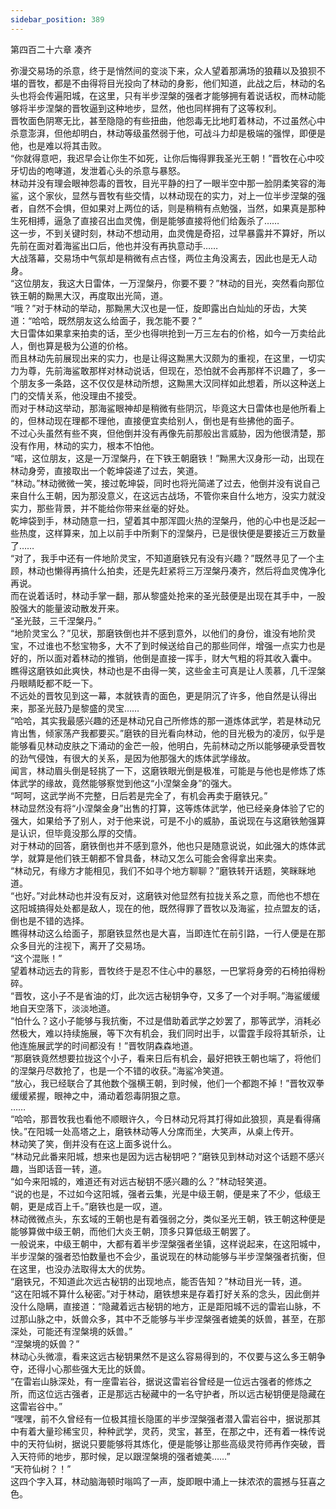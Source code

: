 ```yaml
---
sidebar_position: 389
---
```

 第四百二十六章 凑齐


弥漫交易场的杀意，终于是悄然间的变淡下来，众人望着那满场的狼藉以及狼狈不堪的晋牧，都是不由得将目光投向了林动的身影，他们知道，此战之后，林动的名头也将会传遍阳城，在这里，只有半步涅槃的强者才能够拥有着说话权，而林动能够将半步涅槃的晋牧逼到这种地步，显然，他也同样拥有了这等权利。  
晋牧面色阴寒无比，甚至隐隐的有些扭曲，他怨毒无比地盯着林动，不过虽然心中杀意澎湃，但他却明白，林动等级虽然弱于他，可战斗力却是极端的强悍，即便是他，也是难以将其击败。  
“你就得意吧，我迟早会让你生不如死，让你后悔得罪我圣光王朝！”晋牧在心中咬牙切齿的咆哮道，发泄着心头的杀意与暴怒。  
林动并没有理会眼神怨毒的晋牧，目光平静的扫了一眼半空中那一脸阴柔笑容的海鲨，这个家伙，显然与晋牧有些交情，以林动现在的实力，对上一位半步涅槃的强者，自然不会惧，但如果对上两位的话，则是稍稍有点勉强，当然，如果真是那种生死相搏，逼急了直接召出血灵傀，倒是能够直接将他们给轰杀了……  
这一步，不到关键时刻，林动不想动用，血灵傀是奇招，过早暴露并不算好，所以先前在面对着海鲨出口后，他也并没有再执意动手……  
大战落幕，交易场中气氛却是稍微有点古怪，两位主角没离去，因此也是无人动身。  
“这位朋友，我这大日雷体，一万涅槃丹，你要不要？”林动的目光，突然看向那位铁王朝的黝黑大汉，再度取出光简，道。  
“哦？”对于林动的举动，那黝黑大汉也是一怔，旋即露出白灿灿的牙齿，大笑道：“哈哈，既然朋友这么给面子，我怎能不要？”  
大日雷体如果拿来拍卖的话，至少也得哄抢到一万三左右的价格，如今一万卖给此人，倒也算是极为公道的价格。  
而且林动先前展现出来的实力，也是让得这黝黑大汉颇为的重视，在这里，一切实力为尊，先前海鲨敢那样对林动说话，但现在，恐怕就不会再那样不识趣了，多一个朋友多一条路，这不仅仅是林动所想，这黝黑大汉同样如此想着，所以这种送上门的交情关系，他没理由不接受。  
而对于林动这举动，那海鲨眼神却是稍微有些阴沉，毕竟这大日雷体也是他所看上的，但林动现在理都不理他，直接便宜卖给别人，倒也是有些拂他的面子。  
不过心头虽然有些不爽，但他倒并没有再像先前那般出言威胁，因为他很清楚，那没有作用，林动的实力，根本不怕他。  
“喏，这位朋友，这是一万涅槃丹，在下铁王朝磨铁！”黝黑大汉身形一动，出现在林动身旁，直接取出一个乾坤袋递了过去，笑道。  
“林动。”林动微微一笑，接过乾坤袋，同时也将光简递了过去，他倒并没有说自己来自什么王朝，因为那没意义，在这远古战场，不管你来自什么地方，没实力就没实力，那些背景，并不能给你带来丝毫的好处。  
乾坤袋到手，林动随意一扫，望着其中那浑圆火热的涅槃丹，他的心中也是泛起一些热度，这样算来，加上以前手中所剩下的涅槃丹，已是很快便是要接近三万数量了……  
“对了，我手中还有一件地阶灵宝，不知道磨铁兄有没有兴趣？”既然寻见了一个主顾，林动也懒得再搞什么拍卖，还是先赶紧将三万涅槃丹凑齐，然后将血灵傀净化再说。  
而在说着话时，林动手掌一翻，那从黎盛处抢来的圣光鼓便是出现在其手中，一股股强大的能量波动散发开来。  
“圣光鼓，三千涅槃丹。”  
“地阶灵宝么？”见状，那磨铁倒也并不感到意外，以他们的身份，谁没有地阶灵宝，不过谁也不愁宝物多，大不了到时候送给自己的那些同伴，增强一点实力也是好的，所以面对着林动的推销，他倒是直接一挥手，财大气粗的将其收入囊中。  
瞧得这磨铁如此爽快，林动也是不由得一笑，这些金主可真是让人羡慕，几千涅槃丹眼睛眨都不眨一下。  
不远处的晋牧见到这一幕，本就铁青的面色，更是阴沉了许多，他自然是认得出来，那圣光鼓乃是黎盛的灵宝……  
“哈哈，其实我最感兴趣的还是林动兄自己所修炼的那一道炼体武学，若是林动兄肯出售，倾家荡产我都要买。”磨铁的目光看向林动，他的目光极为的凌厉，似乎是能够看见林动皮肤之下涌动的金芒一般，他明白，先前林动之所以能够硬承受晋牧的劲气侵蚀，有很大的关系，是因为他那强大的炼体武学缘故。  
闻言，林动眉头倒是轻挑了一下，这磨铁眼光倒是极准，可能是与他也是修炼了炼体武学的缘故，竟然能够察觉到他这“小涅槃金身”的强大。  
“呵呵，这武学尚不完整，日后若是完全了，有机会再卖于磨铁兄。”  
林动显然没有将“小涅槃金身”出售的打算，这等炼体武学，他已经亲身体验了它的强大，如果给予了别人，对于他来说，可是不小的威胁，虽说现在与这磨铁勉强算是认识，但毕竟没那么厚的交情。  
对于林动的回答，磨铁倒也并不感到意外，他也只是随意说说，如此强大的炼体武学，就算是他们铁王朝都不曾具备，林动又怎么可能会舍得拿出来卖。  
“林动兄，有缘方才能相见，我们不如寻个地方聊聊？”磨铁转开话题，笑眯眯地道。  
“也好。”对此林动也并没有反对，这磨铁对他显然有拉拢关系之意，而他也不想在这阳城搞得处处都是敌人，现在的他，既然得罪了晋牧以及海鲨，拉点盟友的话，倒也是不错的选择。  
瞧得林动这么给面子，那磨铁显然也是大喜，当即连忙在前引路，一行人便是在那众多目光的注视下，离开了交易场。  
“这个混账！”  
望着林动远去的背影，晋牧终于是忍不住心中的暴怒，一巴掌将身旁的石椅拍得粉碎。  
“晋牧，这小子不是省油的灯，此次远古秘钥争夺，又多了一个对手啊。”海鲨缓缓地自天空落下，淡淡地道。  
“怕什么？这小子能够与我抗衡，不过是借助着武学之妙罢了，那等武学，消耗必然极大，难以持续施展，等下次有机会，我们同时出手，以雷霆手段将其斩杀，让他连施展武学的时间都没有！”晋牧阴森森地道。  
“那磨铁竟然想要拉拢这个小子，看来日后有机会，最好把铁王朝也端了，将他们的涅槃丹尽数抢了，也是一个不错的收获。”海鲨冷笑道。  
“放心，我已经联合了其他数个强横王朝，到时候，他们一个都跑不掉！”晋牧双拳缓缓紧握，眼神之中，涌动着怨毒阴狠之意。  
……  
“哈哈，那晋牧我也看他不顺眼许久，今日林动兄将其打得如此狼狈，真是看得痛快。”在阳城一处高塔之上，磨铁林动等人分席而坐，大笑声，从桌上传开。  
林动笑了笑，倒并没有在这上面多说什么。  
“林动兄此番来阳城，想来也是因为远古秘钥吧？”磨铁见到林动对这个话题不感兴趣，当即话音一转，道。  
“如今来阳城的，难道还有对远古秘钥不感兴趣的么？”林动轻笑道。  
“说的也是，不过如今这阳城，强者云集，光是中级王朝，便是来了不少，低级王朝，更是成百上千。”磨铁也是一叹，道。  
林动微微点头，东玄域的王朝也是有着强弱之分，类似圣光王朝，铁王朝这种便是能够算做中级王朝，而他们大炎王朝，顶多只算低级王朝罢了。  
一般说来，中级王朝中，大都有着半步涅槃强者坐镇，这样说起来，在这阳城中，半步涅槃的强者恐怕数量也不会少，虽说现在的林动能够与半步涅槃强者抗衡，但在这里，也没办法取得太大的优势。  
“磨铁兄，不知道此次远古秘钥的出现地点，能否告知？”林动目光一转，道。  
“这在阳城不算什么秘密。”对于林动，磨铁想来是存着打好关系的念头，因此倒并没什么隐瞒，直接道：“隐藏着远古秘钥的地方，正是距阳城不远的雷岩山脉，不过那山脉之中，妖兽众多，其中不乏能够与半步涅槃强者媲美的妖兽，甚至，在那深处，可能还有涅槃境的妖兽。”  
“涅槃境的妖兽？”  
林动心头微凛，看来这远古秘钥果然不是这么容易得到的，不仅要与这么多王朝争夺，还得小心那些强大无比的妖兽。  
“在雷岩山脉深处，有一座雷岩谷，据说这雷岩谷曾经是一位远古强者的修炼之所，而这位远古强者，正是那远古秘藏中的一名守护者，所以远古秘钥便是隐藏在这雷岩谷中。”  
“嘿嘿，前不久曾经有一位极其擅长隐匿的半步涅槃强者潜入雷岩谷中，据说那其中有着大量珍稀宝贝，种种武学，灵药，灵宝，甚至，在那之中，还有着一株传说中的天符仙树，据说只要能够将其炼化，便是能够让那些高级灵符师再作突破，晋入天符师的地步，那时候，足以跟涅槃境的强者媲美……”  
“天符仙树？！”  
这四个字入耳，林动脑海顿时嗡鸣了一声，旋即眼中涌上一抹浓浓的震撼与狂喜之色。  
  
  
